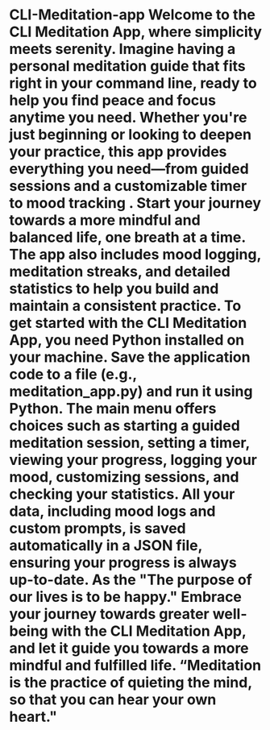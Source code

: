 # CLI-Meditation-app                                                                                                                   Welcome to the CLI Meditation App, where simplicity meets serenity. Imagine having a personal meditation guide that fits right in your command line, ready to help you find peace and focus anytime you need. Whether you're just beginning or looking to deepen your practice, this app provides everything you need—from guided sessions and a customizable timer to mood tracking . Start your journey towards a more mindful and balanced life, one breath at a time. The app also includes mood logging, meditation streaks, and detailed statistics to help you build and maintain a consistent practice.  To get started with the CLI Meditation App, you need Python installed on your machine. Save the application code to a file (e.g., meditation_app.py) and run it using Python. The main menu offers choices such as starting a guided meditation session, setting a timer, viewing your progress, logging your mood, customizing sessions, and checking your statistics. All your data, including mood logs and custom prompts, is saved automatically in a JSON file, ensuring your progress is always up-to-date. As the "The purpose of our lives is to be happy." Embrace your journey towards greater well-being with the CLI Meditation App, and let it guide you towards a more mindful and fulfilled life. “Meditation is the practice of quieting the mind, so that you can hear your own heart."

